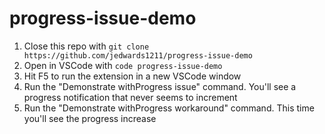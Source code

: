 # progress-issue-demo

1. Close this repo with `git clone https://github.com/jedwards1211/progress-issue-demo`
2. Open in VSCode with `code progress-issue-demo`
3. Hit F5 to run the extension in a new VSCode window
4. Run the "Demonstrate withProgress issue" command.  You'll see a progress notification that never seems to increment
5. Run the "Demonstrate withProgress workaround" command.  This time you'll see the progress increase
